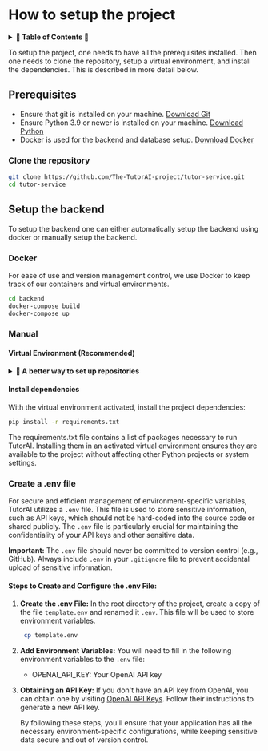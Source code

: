 # How to setup the project

<details>
<summary><strong> 📖 Table of Contents 📖</strong></summary>

- [How to setup the project](#how-to-setup-the-project)
  - [Prerequisites](#prerequisites)
    - [Clone the repository](#clone-the-repository)
  - [Setup the backend](#setup-the-backend)
    - [Docker](#docker)
    - [Manual](#manual)
      - [Virtual Environment (Recommended)](#virtual-environment-recommended)
      - [Install dependencies](#install-dependencies)
    - [Create a .env file](#create-a-env-file)
      - [Steps to Create and Configure the .env File:](#steps-to-create-and-configure-the-env-file)
    - [Setup the frontend](#setup-the-frontend)

</details>

To setup the project, one needs to have all the prerequisites installed. Then one needs to clone the repository, setup a virtual environment, and install the dependencies. This is described in more detail below.

## Prerequisites

- Ensure that git is installed on your machine. [Download Git](https://git-scm.com/downloads)
- Ensure Python 3.9 or newer is installed on your machine. [Download Python](https://www.python.org/downloads/)
- Docker is used for the backend and database setup. [Download Docker](https://www.docker.com/products/docker-desktop)

### Clone the repository

```bash
git clone https://github.com/The-TutorAI-project/tutor-service.git
cd tutor-service
```

## Setup the backend

To setup the backend one can either automatically setup the backend using docker or manually setup the backend.

### Docker

For ease of use and version management control, we use Docker to keep track of our containers and virtual environments.

```bash
cd backend
docker-compose build
docker-compose up
```

### Manual

#### Virtual Environment (Recommended)

<details> 
<summary><strong>🚀 A better way to set up repositories </strong></summary>

A virtual environment in Python is a self-contained directory that contains a Python installation for a particular version of Python, plus a number of additional packages. Using a virtual environment for your project ensures that the project's dependencies are isolated from the system-wide Python and other Python projects. This is especially useful when working on multiple projects with differing dependencies, as it prevents potential conflicts between packages and allows for easy management of requirements.

1.  **To set up and use a virtual environment for TutorAI:**
    First, install the virtualenv package using pip. This tool helps create isolated Python environments.

    ```bash
    pip install virtualenv
    ```

2.  **Create virtual environment**
    Next, create a new virtual environment in the project directory. This environment is a directory containing a complete Python environment (interpreter and other necessary files).

    ```bash
    python -m venv venv
    ```

3.  **Activate virtual environment**
    To activate the environment, run the following command: \* For windows:
    `bash
        source ./venv/Scripts/activate
        `

        * For Linux / MacOS:
            ```bash
            source venv/bin/activate
            ```

    </details>

#### Install dependencies

With the virtual environment activated, install the project dependencies:

```bash
pip install -r requirements.txt
```

The requirements.txt file contains a list of packages necessary to run TutorAI. Installing them in an activated virtual environment ensures they are available to the project without affecting other Python projects or system settings.

### Create a .env file

For secure and efficient management of environment-specific variables, TutorAI utilizes a `.env` file. This file is used to store sensitive information, such as API keys, which should not be hard-coded into the source code or shared publicly. The `.env` file is particularly crucial for maintaining the confidentiality of your API keys and other sensitive data.

**Important:** The `.env` file should never be committed to version control (e.g., GitHub). Always include `.env` in your `.gitignore` file to prevent accidental upload of sensitive information.

#### Steps to Create and Configure the .env File:

1. **Create the .env File:**
   In the root directory of the project, create a copy of the file `template.env` and renamed it `.env`. This file will be used to store environment variables.

   ```bash
    cp template.env
   ```

2. **Add Environment Variables:**
   You will need to fill in the following environment variables to the `.env` file:

   - OPENAI_API_KEY: Your OpenAI API key


3. **Obtaining an API Key:**
   If you don't have an API key from OpenAI, you can obtain one by visiting [OpenAI API Keys](https://platform.openai.com/api-keys). Follow their instructions to generate a new API key.

   By following these steps, you'll ensure that your application has all the necessary environment-specific configurations, while keeping sensitive data secure and out of version control.

```